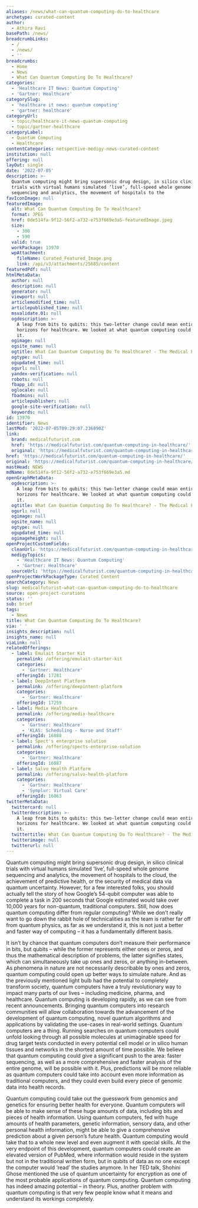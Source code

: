 ```yaml
---
aliases: /news/what-can-quantum-computing-do-to-healthcare
archetype: curated-content
author:
  - Athira Ravi
basePath: /news/
breadcrumbLinks:
  - /
  - /news/
  - ''
breadcrumbs:
  - Home
  - News
  - What Can Quantum Computing Do To Healthcare?
categories:
  - 'Healthcare IT News: Quantum Computing'
  - 'Gartner: Healthcare'
categorySlug:
  - 'healthcare it news: quantum computing'
  - 'gartner: healthcare'
categoryUrl:
  - topic/healthcare-it-news-quantum-computing
  - topic/gartner-healthcare
categoryLabel:
  - Quantum Computing
  - Healthcare
contentCategories: netspective-medigy-news-curated-content
institution: null
offering: null
layOut: single
date: '2022-07-05'
description: >-
  Quantum computing might bring supersonic drug design, in silico clinical
  trials with virtual humans simulated ‘live’, full-speed whole genome
  sequencing and analytics, the movement of hospitals to the
favIconImage: null
featuredImage:
  alt: What Can Quantum Computing Do To Healthcare?
  format: JPEG
  href: 0de514fa-9f12-56f2-a732-e753f669e3a5-featuredImage.jpeg
  size:
    - 300
    - 590
  valid: true
  workPackage: 13970
  wpAttachment:
    fileName: Curated_Featured_Image.png
    link: /api/v3/attachments/25685/content
featuredPdf: null
htmlMetaData:
  author: null
  description: null
  generator: null
  viewport: null
  articlemodified_time: null
  articlepublished_time: null
  msvalidate.01: null
  ogdescription: >-
    A leap from bits to qubits: this two-letter change could mean entirely new
    horizons for healthcare. We looked at what quantum computing could bring to
    it.
  ogimage: null
  ogsite_name: null
  ogtitle: What Can Quantum Computing Do To Healthcare? - The Medical Futurist
  ogtype: null
  ogupdated_time: null
  ogurl: null
  yandex-verification: null
  robots: null
  fbapp_id: null
  oglocale: null
  fbadmins: null
  articlepublisher: null
  google-site-verification: null
  keywords: null
id: 13970
identifier: News
lastMod: '2022-07-05T09:29:07.236890Z'
link:
  brand: medicalfuturist.com
  href: 'https://medicalfuturist.com/quantum-computing-in-healthcare/'
  original: 'https://medicalfuturist.com/quantum-computing-in-healthcare/'
href: 'https://medicalfuturist.com/quantum-computing-in-healthcare/'
original: 'https://medicalfuturist.com/quantum-computing-in-healthcare/'
mastHead: NEWS
mdName: 0de514fa-9f12-56f2-a732-e753f669e3a5.md
openGraphMetaData:
  ogdescription: >-
    A leap from bits to qubits: this two-letter change could mean entirely new
    horizons for healthcare. We looked at what quantum computing could bring to
    it.
  ogtitle: What Can Quantum Computing Do To Healthcare? - The Medical Futurist
  ogurl: null
  ogimage: null
  ogsite_name: null
  ogtype: null
  ogupdated_time: null
  ogimageheight: null
openProjectCustomFields:
  cleanUrl: 'https://medicalfuturist.com/quantum-computing-in-healthcare/'
  medigyTopics:
    - 'Healthcare IT News: Quantum Computing'
    - 'Gartner: Healthcare'
  sourceUrl: 'https://medicalfuturist.com/quantum-computing-in-healthcare/'
openProjectWorkPackageType: Curated Content
searchCategory: News
slug: medicalfuturist-what-can-quantum-computing-do-to-healthcare
source: open-project-curations
status: ''
sub: brief
tags:
  - News
title: What Can Quantum Computing Do To Healthcare?
via: ' '
insights_description: null
insights_name: null
viaLink: null
relatedOfferings:
  - label: Emulait Starter Kit
    permalink: /offering/emulait-starter-kit
    categories:
      - 'Gartner: Healthcare'
    offeringId: 17281
  - label: DeepIntent Platform
    permalink: /offering/deepintent-platform
    categories:
      - 'Gartner: Healthcare'
    offeringId: 17259
  - label: Medix Healthcare
    permalink: /offering/medix-healthcare
    categories:
      - 'Gartner: Healthcare'
      - 'KLAS: Scheduling - Nurse and Staff'
    offeringId: 16888
  - label: Spect's enterprise solution
    permalink: /offering/spects-enterprise-solution
    categories:
      - 'Gartner: Healthcare'
    offeringId: 16087
  - label: Salvo Health Platform
    permalink: /offering/salvo-health-platform
    categories:
      - 'Gartner: Healthcare'
      - 'Symplur: Virtual Care'
    offeringId: 16063
twitterMetaData:
  twittercard: null
  twitterdescription: >-
    A leap from bits to qubits: this two-letter change could mean entirely new
    horizons for healthcare. We looked at what quantum computing could bring to
    it.
  twittertitle: What Can Quantum Computing Do To Healthcare? - The Medical Futurist
  twitterimage: null
  twitterurl: null
---
```

Quantum computing might bring supersonic drug design, in silico clinical trials with virtual humans simulated ‘live’, full-speed whole genome sequencing and analytics, the movement of hospitals to the cloud, the achievement of predictive health, or the security of medical data via quantum uncertainty. However, for a few interested folks, you should actually tell the story of how Google’s 54-qubit computer was able to complete a task in 200 seconds that Google estimated would take over 10,000 years for non-quantum, traditional computers. Still, how does quantum computing differ from regular computing? While we don’t really want to go down the rabbit hole of technicalities as the team is rather far off from quantum physics, as far as we understand it, this is not just a better and faster way of computing – it has a fundamentally different basis.

  

It isn’t by chance that quantum computers don’t measure their performance in bits, but qubits – while the former represents either ones or zeros, and thus the mathematical description of problems, the latter signifies states, which can simultaneously take up ones and zeros, or anything in-between. As phenomena in nature are not necessarily describable by ones and zeros, quantum computing could open up better ways to simulate nature. And as the previously mentioned light bulb had the potential to completely transform society, quantum computers have a truly revolutionary way to impact many parts of our lives – including medicine, pharma, and healthcare. Quantum computing is developing rapidly, as we can see from recent announcements. Bringing quantum computers into research communities will allow collaboration towards the advancement of the development of quantum computing, novel quantum algorithms and applications by validating the use-cases in real-world settings. Quantum computers are a thing. Running searches on quantum computers could unfold looking through all possible molecules at unimaginable speed for drug target tests conducted in every potential cell model or in silico human tissues and networks in the shortest amount of time possible. We believe that quantum computing could give a significant push to the area: faster sequencing, as well as a more comprehensive and faster analysis of the entire genome, will be possible with it. Plus, predictions will be more reliable as quantum computers could take into account even more information as traditional computers, and they could even build every piece of genomic data into health records.

  

Quantum computing could take out the guesswork from genomics and genetics for ensuring better health for everyone. Quantum computers will be able to make sense of these huge amounts of data, including bits and pieces of health information. Using quantum computers, fed with huge amounts of health parameters, genetic information, sensory data, and other personal health information, might be able to give a comprehensive prediction about a given person’s future health. Quantum computing would take that to a whole new level and even augment it with special skills. At the very endpoint of this development, quantum computers could create an elevated version of PubMed, where information would reside in the system but not in the traditional written form, but in qubits of data as no one except the computer would ‘read’ the studies anymore. In her TED talk, Shohini Ghose mentioned the use of quantum uncertainty for encryption as one of the most probable applications of quantum computing. Quantum computing has indeed amazing potential – in theory. Plus, another problem with quantum computing is that very few people know what it means and understand its workings completely.